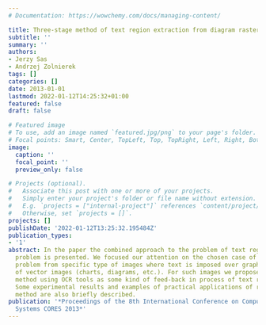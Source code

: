 ```yaml
---
# Documentation: https://wowchemy.com/docs/managing-content/

title: Three-stage method of text region extraction from diagram raster images
subtitle: ''
summary: ''
authors:
- Jerzy Sas
- Andrzej Zolnierek
tags: []
categories: []
date: 2013-01-01
lastmod: 2022-01-12T14:25:32+01:00
featured: false
draft: false

# Featured image
# To use, add an image named `featured.jpg/png` to your page's folder.
# Focal points: Smart, Center, TopLeft, Top, TopRight, Left, Right, BottomLeft, Bottom, BottomRight.
image:
  caption: ''
  focal_point: ''
  preview_only: false

# Projects (optional).
#   Associate this post with one or more of your projects.
#   Simply enter your project's folder or file name without extension.
#   E.g. `projects = ["internal-project"]` references `content/project/deep-learning/index.md`.
#   Otherwise, set `projects = []`.
projects: []
publishDate: '2022-01-12T13:25:32.195484Z'
publication_types:
- '1'
abstract: In the paper the combined approach to the problem of text region recognition
  problem is presented. We focused our attention on the chosen case of text extraction
  problem from specific type of images where text is imposed over graphical layer
  of vector images (charts, diagrams, etc.). For such images we proposed three-stage
  method using OCR tools as some kind of feed-back in process of text region searching.
  Some experimental results and examples of practical applications of recognition
  method are also briefly described.
publication: '*Proceedings of the 8th International Conference on Computer Recognition
  Systems CORES 2013*'
---
```

